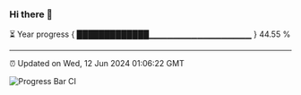 ### Hi there 👋

⏳ Year progress { █████████████▁▁▁▁▁▁▁▁▁▁▁▁▁▁▁▁▁ } 44.55 %

---

⏰ Updated on Wed, 12 Jun 2024 01:06:22 GMT

![Progress Bar CI](https://github.com/liununu/liununu/workflows/Progress%20Bar%20CI/badge.svg)
